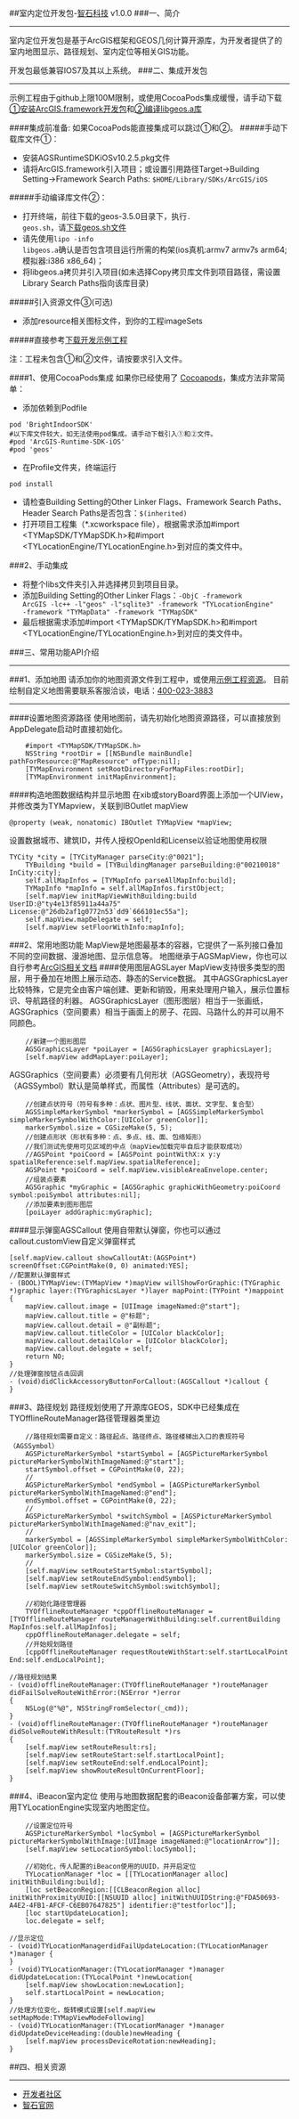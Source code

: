 ##室内定位开发包-[智石科技](http://www.brtbeacon.com)
v1.0.0
###一、简介
***
室内定位开发包是基于ArcGIS框架和GEOS几何计算开源库，为开发者提供了的室内地图显示、路径规划、室内定位等相关GIS功能。

开发包最低兼容IOS7及其以上系统。
###二、集成开发包
***
示例工程由于github上限100M限制，或使用CocoaPods集成缓慢，请手动下载[①安装ArcGIS.framework开发包](https://developers.arcgis.com/ios/)和[②编译libgeos.a库](https://github.com/libgeos/libgeos)
<br/>

####集成前准备:
如果CocoaPods能直接集成可以跳过①和②。
#####手动下载库文件①：

* 安装AGSRuntimeSDKiOSv10.2.5.pkg文件
* 请将ArcGIS.framework引入项目；或设置引用路径Target->Building Setting->Framework Search Paths: 
<code>$HOME/Library/SDKs/ArcGIS/iOS</code>

#####手动编译库文件②：

* 打开终端，前往下载的geos-3.5.0目录下，执行<code>. geos.sh</code>，请[下载geos.sh文件](https://github.com/BrightBeacon/BrightIndoorSDK_IOS.git)
* 请先使用<code>lipo -info libgeos.a</code>确认是否包含项目运行所需的构架(ios真机:armv7 armv7s arm64;模拟器:i386 x86_64)；
* 将libgeos.a拷贝并引入项目(如未选择Copy拷贝库文件到项目路径，需设置Library Search Paths指向该库目录)

#####引入资源文件③(可选)

* 添加resource相关图标文件，到你的工程imageSets


#####直接参考[下载开发示例工程](https://github.com/BrightBeacon/BrightIndoorSDK_IOS.git)

注：工程未包含①和②文件，请按要求引入文件。

####1、使用CocoaPods集成
如果你已经使用了 [Cocoapods](https://cocoapods.org)，集成方法非常简单：

* 添加依赖到Podfile

```
pod 'BrightIndoorSDK'
#以下库文件较大，如无法使用pod集成。请手动下载引入①和②文件。
#pod 'ArcGIS-Runtime-SDK-iOS'
#pod 'geos'
```
* 在Profile文件夹，终端运行  

```
pod install
```
* 请检查Building Setting的Other Linker Flags、Framework Search Paths、Header Search Paths是否包含：<code>$(inherited)</code>
* 打开项目工程集（*.xcworkspace file），根据需求添加#import <TYMapSDK/TYMapSDK.h>和#import <TYLocationEngine/TYLocationEngine.h>到对应的类文件中。

###2、手动集成
* 将整个libs文件夹引入并选择拷贝到项目目录。
* 添加Building Setting的Other Linker Flags：<code>-ObjC -framework ArcGIS -lc++ -l"geos" -l"sqlite3" -framework "TYLocationEngine" -framework "TYMapData" -framework "TYMapSDK"</code>
* 最后根据需求添加#import <TYMapSDK/TYMapSDK.h>和#import <TYLocationEngine/TYLocationEngine.h>到对应的类文件中。

###三、常用功能API介绍
***
###1、添加地图
请添加你的地图资源文件到工程中，或使用[示例工程资源](https://github.com/BrightBeacon/BrightIndoorSDK_IOS.git)。
目前绘制自定义地图需要联系客服洽谈，电话：[400-023-3883](tel:4000233883)
***
####设置地图资源路径
使用地图前，请先初始化地图资源路径，可以直接放到AppDelegate启动时直接初始化。

```
	#import <TYMapSDK/TYMapSDK.h>
    NSString *rootDir = [[NSBundle mainBundle] pathForResource:@"MapResource" ofType:nil];
    [TYMapEnvironment setRootDirectoryForMapFiles:rootDir];
    [TYMapEnvironment initMapEnvironment];
```
####构造地图数据结构并显示地图
在xib或storyBoard界面上添加一个UIView，并修改类为TYMapview，关联到IBOutlet mapView

```
@property (weak, nonatomic) IBOutlet TYMapView *mapView;
```
设置数据城市、建筑ID，并传人授权OpenId和License以验证地图使用权限

```
TYCity *city = [TYCityManager parseCity:@"0021"];
    TYBuilding *build = [TYBuildingManager parseBuilding:@"00210018" InCity:city];
    self.allMapInfos = [TYMapInfo parseAllMapInfo:build];
    TYMapInfo *mapInfo = self.allMapInfos.firstObject;
    [self.mapView initMapViewWithBuilding:build UserID:@"ty4e13f85911a44a75" License:@"26db2af1g0772n53`dd9`666101ec55a"];
    self.mapView.mapDelegate = self;
    [self.mapView setFloorWithInfo:mapInfo];
```
###2、常用地图功能
MapView是地图最基本的容器，它提供了一系列接口叠加不同的空间数据、漫游地图、显示信息等。
地图继承于AGSMapView，你也可以自行参考[ArcGIS相关文档](https://developers.arcgis.com/ios)
####使用图层AGSLayer
MapView支持很多类型的图层，用于叠加在地图上展示动态、静态的Service数据。
其中AGSGraphicsLayer比较特殊，它是完全由客户端创建、更新和销毁，用来处理用户输入，展示位置标识、导航路径的利器。
AGSGraphicsLayer（图形图层）相当于一张画纸，AGSGraphics（空间要素）相当于画面上的房子、花园、马路什么的并可以用不同颜色。

```
	//新建一个图形图层
    AGSGraphicsLayer *poiLayer = [AGSGraphicsLayer graphicsLayer];
    [self.mapView addMapLayer:poiLayer];
```
AGSGraphics（空间要素）必须要有几何形状（AGSGeometry），表现符号（AGSSymbol）默认是简单样式，而属性（Attributes）是可选的。

```
    //创建点状符号（符号有多种：点状、图片型、线状、面状、文字型、复合型）
    AGSSimpleMarkerSymbol *markerSymbol = [AGSSimpleMarkerSymbol simpleMarkerSymbolWithColor:[UIColor greenColor]];
    markerSymbol.size = CGSizeMake(5, 5);
    //创建点形状（形状有多种：点、多点、线、面、包络矩形）
    //我们测试先使用可见区域的中点（mapView加载完毕自后才能获取成功）
    //AGSPoint *poiCoord = [AGSPoint pointWithX:x y:y spatialReference:self.mapView.spatialReference];
    AGSPoint *poiCoord = self.mapView.visibleAreaEnvelope.center;
    //组装点要素
    AGSGraphic *myGraphic = [AGSGraphic graphicWithGeometry:poiCoord symbol:poiSymbol attributes:nil];
    //添加要素到图形图层
    [poiLayer addGraphic:myGraphic];
```


####显示弹窗AGSCallout
使用自带默认弹窗，你也可以通过callout.customView自定义弹窗样式

```
[self.mapView.callout showCalloutAt:(AGSPoint*) screenOffset:CGPointMake(0, 0) animated:YES];
//配置默认弹窗样式
- (BOOL)TYMapView:(TYMapView *)mapView willShowForGraphic:(TYGraphic *)graphic layer:(TYGraphicsLayer *)layer mapPoint:(TYPoint *)mappoint {
    mapView.callout.image = [UIImage imageNamed:@"start"];
    mapView.callout.title = @"标题";
    mapView.callout.detail = @"副标题";
    mapView.callout.titleColor = [UIColor blackColor];
    mapView.callout.detailColor = [UIColor blackColor];
    mapView.callout.delegate = self;
    return NO;
}
//处理弹窗按钮点击回调
- (void)didClickAccessoryButtonForCallout:(AGSCallout *)callout {
}
```

###3、路径规划
路径规划使用了开源库GEOS，SDK中已经集成在TYOfflineRouteManager路径管理器类里边

```
	//路径规划需要自定义：路径起点、路径终点、路径楼梯出入口的表现符号（AGSSymbol）
	AGSPictureMarkerSymbol *startSymbol = [AGSPictureMarkerSymbol pictureMarkerSymbolWithImageNamed:@"start"];
    startSymbol.offset = CGPointMake(0, 22);
    //
    AGSPictureMarkerSymbol *endSymbol = [AGSPictureMarkerSymbol pictureMarkerSymbolWithImageNamed:@"end"];
    endSymbol.offset = CGPointMake(0, 22);
    //
    AGSPictureMarkerSymbol *switchSymbol = [AGSPictureMarkerSymbol pictureMarkerSymbolWithImageNamed:@"nav_exit"];
    //
    markerSymbol = [AGSSimpleMarkerSymbol simpleMarkerSymbolWithColor:[UIColor greenColor]];
    markerSymbol.size = CGSizeMake(5, 5);
    //
    [self.mapView setRouteStartSymbol:startSymbol];
    [self.mapView setRouteEndSymbol:endSymbol];
    [self.mapView setRouteSwitchSymbol:switchSymbol];
```

```
	//初始化路径管理器
    TYOfflineRouteManager *cppOfflineRouteManager = [TYOfflineRouteManager routeManagerWithBuilding:self.currentBuilding MapInfos:self.allMapInfos];
    cppOfflineRouteManager.delegate = self;
    //开始规划路径
    [cppOfflineRouteManager requestRouteWithStart:self.startLocalPoint End:self.endLocalPoint];
```

```
//路径规划结果
- (void)offlineRouteManager:(TYOfflineRouteManager *)routeManager didFailSolveRouteWithError:(NSError *)error
{
    NSLog(@"%@", NSStringFromSelector(_cmd));
}
- (void)offlineRouteManager:(TYOfflineRouteManager *)routeManager didSolveRouteWithResult:(TYRouteResult *)rs
{
    [self.mapView setRouteResult:rs];
    [self.mapView setRouteStart:self.startLocalPoint];
    [self.mapView setRouteEnd:self.endLocalPoint];
    [self.mapView showRouteResultOnCurrentFloor];
}
```
###4、iBeacon室内定位
使用与地图数据配套的iBeacon设备部署方案，可以使用TYLocationEngine实现室内地图定位。

```
	//设置定位符号
    AGSPictureMarkerSymbol *locSymbol = [AGSPictureMarkerSymbol pictureMarkerSymbolWithImage:[UIImage imageNamed:@"locationArrow"]];
    [self.mapView setLocationSymbol:locSymbol];
```
```
	//初始化，传人配置的iBeacon使用的UUID，并开启定位
    TYLocationManager *loc = [[TYLocationManager alloc] initWithBuilding:build];
    [loc setBeaconRegion:[[CLBeaconRegion alloc] initWithProximityUUID:[[NSUUID alloc] initWithUUIDString:@"FDA50693-A4E2-4FB1-AFCF-C6EB07647825"] identifier:@"testforloc"]];
    [loc startUpdateLocation];
    loc.delegate = self;
```
```
//显示定位
- (void)TYLocationManagerdidFailUpdateLocation:(TYLocationManager *)manager {
}
- (void)TYLocationManager:(TYLocationManager *)manager didUpdateLocation:(TYLocalPoint *)newLocation{
    [self.mapView showLocation:newLocation];
    self.startLocalPoint = newLocation;
}
//处理方位变化，旋转模式设置[self.mapView setMapMode:TYMapViewModeFollowing]
- (void)TYLocationManager:(TYLocationManager *)manager didUpdateDeviceHeading:(double)newHeading {
    [self.mapView processDeviceRotation:newHeading];
}
```
##四、相关资源
***
* [开发者社区](http://bbs.brtbeacon.com)
* [智石官网](http://www.brtbeacon.com)
